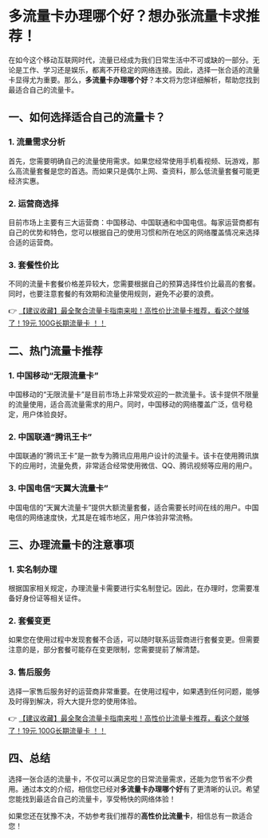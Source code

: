 # 多流量卡办理哪个好？想办张流量卡求推荐！

在如今这个移动互联网时代，流量已经成为我们日常生活中不可或缺的一部分。无论是工作、学习还是娱乐，都离不开稳定的网络连接。因此，选择一张合适的流量卡显得尤为重要。那么，**多流量卡办理哪个好**？本文将为您详细解析，帮助您找到最适合自己的流量卡。

## 一、如何选择适合自己的流量卡？

### 1. 流量需求分析
首先，您需要明确自己的流量使用需求。如果您经常使用手机看视频、玩游戏，那么高流量套餐是您的首选。而如果只是偶尔上网、查资料，那么低流量套餐可能更经济实惠。

### 2. 运营商选择
目前市场上主要有三大运营商：中国移动、中国联通和中国电信。每家运营商都有自己的优势和特色，您可以根据自己的使用习惯和所在地区的网络覆盖情况来选择合适的运营商。

### 3. 套餐性价比
不同的流量卡套餐价格差异较大，您需要根据自己的预算选择性价比最高的套餐。同时，也要注意套餐的有效期和流量使用规则，避免不必要的浪费。

👉 [【建议收藏】最全聚合流量卡指南来啦！高性价比流量卡推荐，看这个就够了！19元 100G长期流量卡 ！！](https://bit.ly/Liuliangka)

## 二、热门流量卡推荐

### 1. 中国移动“无限流量卡”
中国移动的“无限流量卡”是目前市场上非常受欢迎的一款流量卡。该卡提供不限量的流量使用，适合高流量需求的用户。同时，中国移动的网络覆盖广泛，信号稳定，用户体验良好。

### 2. 中国联通“腾讯王卡”
中国联通的“腾讯王卡”是一款专为腾讯应用用户设计的流量卡。该卡在使用腾讯旗下的应用时，流量免费，非常适合经常使用微信、QQ、腾讯视频等应用的用户。

### 3. 中国电信“天翼大流量卡”
中国电信的“天翼大流量卡”提供大额流量套餐，适合需要长时间在线的用户。中国电信的网络速度快，尤其是在城市地区，用户体验非常流畅。

## 三、办理流量卡的注意事项

### 1. 实名制办理
根据国家相关规定，办理流量卡需要进行实名制登记。因此，在办理时，您需要准备好身份证等相关证件。

### 2. 套餐变更
如果您在使用过程中发现套餐不合适，可以随时联系运营商进行套餐变更。但需要注意的是，部分套餐可能存在变更限制，您需要提前了解清楚。

### 3. 售后服务
选择一家售后服务好的运营商非常重要。在使用过程中，如果遇到任何问题，能够及时得到解决，将大大提升您的使用体验。

👉 [【建议收藏】最全聚合流量卡指南来啦！高性价比流量卡推荐，看这个就够了！19元 100G长期流量卡 ！！](https://bit.ly/Liuliangka)

## 四、总结

选择一张合适的流量卡，不仅可以满足您的日常流量需求，还能为您节省不少费用。通过本文的介绍，相信您已经对**多流量卡办理哪个好**有了更清晰的认识。希望您能找到最适合自己的流量卡，享受畅快的网络体验！

如果您还在犹豫不决，不妨参考我们推荐的**高性价比流量卡**，相信总有一款适合您！